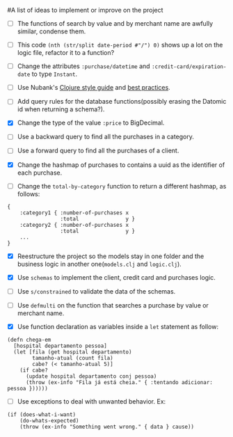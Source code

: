 #A list of ideas to implement or improve on the project

- [ ] The functions of search by value and by merchant name are awfully similar, condense them.

- [ ] This code `(nth (str/split date-period #"/") 0)` shows up a lot on the logic file, refactor it to a function? 

- [ ] Change the attributes `:purchase/datetime` and `:credit-card/expiration-date` to type `Instant`.

- [ ] Use Nubank's [Clojure style guide](https://github.com/nubank/clojure-style-guide) and [best practices](https://github.com/nubank/playbooks/blob/master/docs/clojure/code-style.md).

- [ ] Add query rules for the database functions(possibly erasing the Datomic id when returning a schema?).

- [x] Change the type of the value `:price` to BigDecimal.

- [ ] Use a backward query to find all the purchases in a category.

- [ ] Use a forward query to find all the purchases of a client.

- [x] Change the hashmap of purchases to contains a uuid as the identifier of each purchase.
  
- [ ] Change the `total-by-category` function to return a different hashmap, as follows:

```
{
    :category1 { :number-of-purchases x
                 :total               y }
    :category2 { :number-of-purchases x
                 :total               y }
    ...
}
```

- [x] Reestructure the project so the models stay in one folder and the business logic in another one(`models.clj` and `logic.clj`).

- [x] Use `schemas` to implement the client, credit card and purchases logic.

- [ ] Use `s/constrained` to validate the data of the schemas.

- [ ] Use `defmulti` on the function that searches a purchase by value or merchant name. 

- [x] Use function declaration as variables inside a `let` statement as follow:
```
(defn chega-em
  [hospital departamento pessoa]
  (let [fila (get hospital departamento)
        tamanho-atual (count fila)
        cabe? (< tamanho-atual 5)]
    (if cabe?
      (update hospital departamento conj pessoa)
      (throw (ex-info "Fila já está cheia." { :tentando adicionar: pessoa })))))
```
- [ ] Use exceptions to deal with unwanted behavior. Ex:

```
(if (does-what-i-want)
    (do-whats-expected)
    (throw (ex-info "Something went wrong." { data } cause))
```